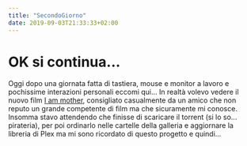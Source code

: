 ```yaml
---
title: "SecondoGiorno"
date: 2019-09-03T21:33:33+02:00
---
```


# OK si continua...

Oggi dopo una giornata fatta di tastiera, mouse e monitor a lavoro e pochissime interazioni personali eccomi qui... In realtà volevo vedere il nuovo film [I am mother](https://it.wikipedia.org/wiki/I_Am_Mother), consigliato casualmente da un amico che non reputo un grande competente di film ma che sicuramente mi conosce. Insomma stavo attendendo che finisse di scaricare il torrent (si lo so... pirateria), per poi ordinarlo nelle cartelle della galleria e aggiornare la libreria di Plex ma mi sono ricordato di questo progetto e quindi...